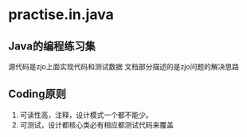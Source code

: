 # practise.in.java
## Java的编程练习集
源代码是zjo上面实现代码和测试数据
文档部分描述的是zjo问题的解决思路

## Coding原则
1. 可读性高，注释，设计模式一个都不能少。
2. 可测试，设计都核心类必有相应都测试代码来覆盖


